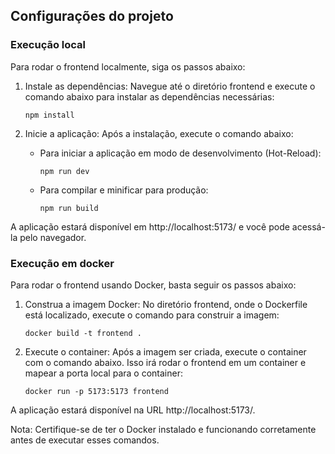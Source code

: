 ## Configurações do projeto

### Execução local
Para rodar o frontend localmente, siga os passos abaixo:
1. Instale as dependências: Navegue até o diretório frontend e execute o comando abaixo para instalar as dependências necessárias:
    ```
    npm install
    ```

2. Inicie a aplicação: Após a instalação, execute o comando abaixo:
    -  Para iniciar a aplicação em modo de desenvolvimento (Hot-Reload):
        ```
        npm run dev
        ```
    - Para compilar e minificar para produção:
        ```
        npm run build
        ```

A aplicação estará disponível em http://localhost:5173/ e você pode acessá-la pelo navegador.

### Execução em docker
Para rodar o frontend usando Docker, basta seguir os passos abaixo:

1. Construa a imagem Docker: No diretório frontend, onde o Dockerfile está localizado, execute o comando para construir a imagem:
    ```
    docker build -t frontend .
    ```

2. Execute o container: Após a imagem ser criada, execute o container com o comando abaixo. Isso irá rodar o frontend em um container e mapear a porta local para o container:
    ```
    docker run -p 5173:5173 frontend
    ```

A aplicação estará disponível na URL http://localhost:5173/.

Nota: Certifique-se de ter o Docker instalado e funcionando corretamente antes de executar esses comandos.
